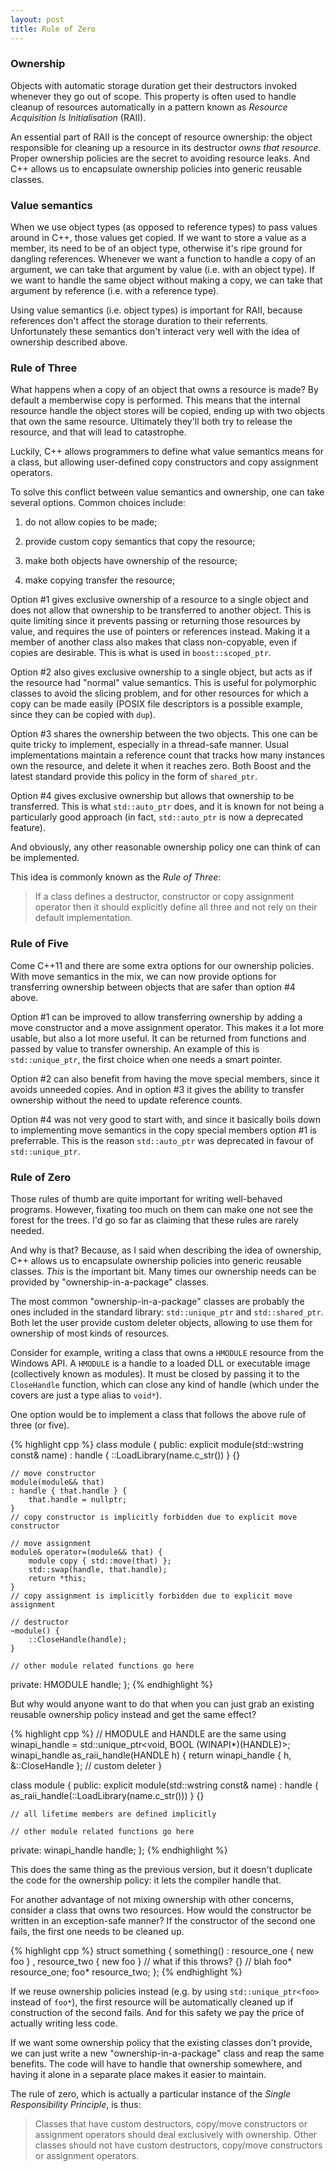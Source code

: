```yaml
---
layout: post
title: Rule of Zero
---
```


### Ownership

Objects with automatic storage duration get their destructors invoked whenever
they go out of scope. This property is often used to handle cleanup of
resources automatically in a pattern known as *Resource Acquisition Is
Initialisation* (RAII).

An essential part of RAII is the concept of resource ownership: the object
responsible for cleaning up a resource in its destructor *owns that resource*.
Proper ownership policies are the secret to avoiding resource leaks. And C++
allows us to encapsulate ownership policies into generic reusable classes.

### Value semantics

When we use object types (as opposed to reference types) to pass values around
in C++, those values get copied.  If we want to store a value as a member, its
need to be of an object type, otherwise it's ripe ground for dangling
references. Whenever we want a function to handle a copy of an argument, we can
take that argument by value (i.e. with an object type). If we want to handle the
same object without making a copy, we can take that argument by reference (i.e.
with a reference type).

Using value semantics (i.e. object types) is important for RAII, because
references don't affect the storage duration to their referrents. Unfortunately
these semantics don't interact very well with the idea of ownership described
above.

### Rule of Three

What happens when a copy of an object that owns a resource is made? By default a
memberwise copy is performed. This means that the internal resource handle the
object stores will be copied, ending up with two objects that own the same
resource. Ultimately they'll both try to release the resource, and that will
lead to catastrophe.

Luckily, C++ allows programmers to define what value semantics means for a
class, but allowing user-defined copy constructors and copy assignment
operators.

To solve this conflict between value semantics and ownership, one can take
several options. Common choices include:

1. do not allow copies to be made;
 
2. provide custom copy semantics that copy the resource;

3. make both objects have ownership of the resource;

4. make copying transfer the resource;

Option #1 gives exclusive ownership of a resource to a single object and does not
allow that ownership to be transferred to another object. This is quite
limiting since it prevents passing or returning those resources by value, and
requires the use of pointers or references instead. Making it a member of
another class also makes that class non-copyable, even if copies are desirable.
This is what is used in `boost::scoped_ptr`.

Option #2 also gives exclusive ownership to a single object, but acts as if the
resource had "normal" value semantics. This is useful for polymorphic classes to
avoid the slicing problem, and for other resources for which a copy can be made
easily (POSIX file descriptors is a possible example, since they can be copied
with `dup`).

Option #3 shares the ownership between the two objects. This one can be quite
tricky to implement, especially in a thread-safe manner. Usual implementations
maintain a reference count that tracks how many instances own the resource, and
delete it when it reaches zero. Both Boost and the latest standard provide this
policy in the form of `shared_ptr`.

Option #4 gives exclusive ownership but allows that ownership to be transferred.
This is what `std::auto_ptr` does, and it is known for not being a particularly
good approach (in fact, `std::auto_ptr` is now a deprecated feature).

And obviously, any other reasonable ownership policy one can think of can be
implemented.

This idea is commonly known as the *Rule of Three*:

> If a class defines a destructor, constructor or copy assignment operator then
> it should explicitly define all three and not rely on their default
> implementation.

### Rule of Five

Come C++11 and there are some extra options for our ownership policies. With
move semantics in the mix, we can now provide options for transferring ownership
between objects that are safer than option #4 above.

Option #1 can be improved to allow transferring ownership by adding a move
constructor and a move assignment operator. This makes it a lot more usable, but
also a lot more useful. It can be returned from functions and passed by value to
transfer ownership. An example of this is `std::unique_ptr`, the first choice
when one needs a smart pointer.

Option #2 can also benefit from having the move special members, since it avoids
unneeded copies. And in option #3 it gives the ability to transfer ownership
without the need to update reference counts. 

Option #4 was not very good to start with, and since it basically boils down to
implementing move semantics in the copy special members option #1 is
preferrable. This is the reason `std::auto_ptr` was deprecated in favour of
`std::unique_ptr`.

### Rule of Zero

Those rules of thumb are quite important for writing well-behaved programs.
However, fixating too much on them can make one not see the forest for the
trees. I'd go so far as claiming that these rules are rarely needed.

And why is that? Because, as I said when describing the idea of ownership, C++
allows us to encapsulate ownership policies into generic reusable classes.
*This* is the important bit. Many times our ownership needs can be provided by
"ownership-in-a-package" classes.

The most common "ownership-in-a-package" classes are probably the ones included
in the standard library: `std::unique_ptr` and `std::shared_ptr`. Both let the
user provide custom deleter objects, allowing to use them for ownership of most
kinds of resources.

Consider for example, writing a class that owns a `HMODULE` resource from the
Windows API. A `HMODULE` is a handle to a loaded DLL or executable image
(collectively known as modules). It must be closed by passing it to the
`CloseHandle` function, which can close any kind of handle (which under the
covers are just a type alias to `void*`).

One option would be to implement a class that follows the above rule of three
(or five).

{% highlight cpp %}
class module {
public:
    explicit module(std::wstring const& name)
    : handle { ::LoadLibrary(name.c_str()) } {}

    // move constructor
    module(module&& that)
    : handle { that.handle } {
        that.handle = nullptr;
    }
    // copy constructor is implicitly forbidden due to explicit move constructor

    // move assignment
    module& operator=(module&& that) {
        module copy { std::move(that) };
        std::swap(handle, that.handle);
        return *this;
    }
    // copy assignment is implicitly forbidden due to explicit move assignment

    // destructor
    ~module() {
        ::CloseHandle(handle);
    }

    // other module related functions go here

private:
    HMODULE handle;
};
{% endhighlight %}

But why would anyone want to do that when you can just grab an existing reusable
ownership policy instead and get the same effect?

{% highlight cpp %}
// HMODULE and HANDLE are the same
using winapi_handle = std::unique_ptr<void, BOOL (WINAPI*)(HANDLE)>;
winapi_handle as_raii_handle(HANDLE h) {
    return winapi_handle { h, &::CloseHandle }; // custom deleter
}

class module {
public:
    explicit module(std::wstring const& name)
    : handle { as_raii_handle(::LoadLibrary(name.c_str())) } {}

    // all lifetime members are defined implicitly

    // other module related functions go here

private:
    winapi_handle handle;
};
{% endhighlight %}

This does the same thing as the previous version, but it doesn't duplicate the
code for the ownership policy: it lets the compiler handle that.

For another advantage of not mixing ownership with other concerns, consider a
class that owns two resources. How would the constructor be written in an
exception-safe manner? If the constructor of the second one fails, the first one
needs to be cleaned up.

{% highlight cpp %}
struct something {
    something()
    : resource_one { new foo }
    , resource_two { new foo } // what if this throws?
    {}
    // blah
    foo* resource_one;
    foo* resource_two;
};
{% endhighlight %}

If we reuse ownership policies instead (e.g. by using `std::unique_ptr<foo>`
instead of `foo*`), the first resource will be automatically cleaned up if
construction of the second fails. And for this safety we pay the price of
actually writing less code.

If we want some ownership policy that the existing classes don't provide, we can
just write a new "ownership-in-a-package" class and reap the same benefits.
The code will have to handle that ownership somewhere, and having it alone in a
separate place makes it easier to maintain.

The rule of zero, which is actually a particular instance of the *Single
Responsibility Principle*, is thus:

> Classes that have custom destructors, copy/move constructors or assignment
> operators should deal exclusively with ownership. Other classes should not
> have custom destructors, copy/move constructors or assignment operators.

